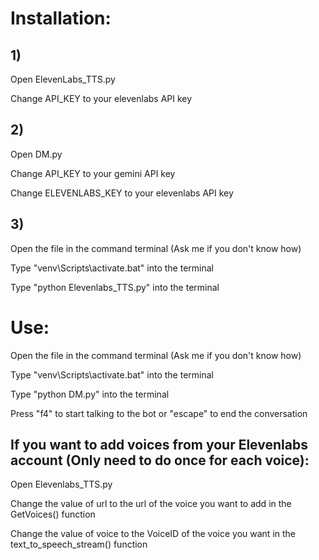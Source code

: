 # Installation:
## 1)
Open ElevenLabs_TTS.py

Change API_KEY to your elevenlabs API key
## 2)
Open DM.py

Change API_KEY to your gemini API key

Change ELEVENLABS_KEY to your elevenlabs API key
## 3)
Open the file in the command terminal (Ask me if you don't know how)

Type "venv\Scripts\activate.bat" into the terminal

Type "python Elevenlabs_TTS.py" into the terminal

# Use:
Open the file in the command terminal (Ask me if you don't know how)

Type "venv\Scripts\activate.bat" into the terminal

Type "python DM.py" into the terminal

Press "f4" to start talking to the bot or "escape" to end the conversation

## If you want to add voices from your Elevenlabs account (Only need to do once for each voice):
Open Elevenlabs_TTS.py 

Change the value of url to the url of the voice you want to add in the GetVoices() function

Change the value of voice to the VoiceID of the voice you want in the text_to_speech_stream() function
